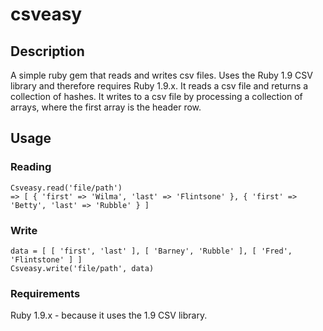 # csveasy

## Description
A simple ruby gem that reads and writes csv files. Uses the Ruby 1.9 CSV library and therefore 
requires Ruby 1.9.x. It reads a csv file and returns a collection of hashes. It writes to a csv
file by processing a collection of arrays, where the first array is the header row.

## Usage

### Reading 
```require 'csveasy'  
Csveasy.read('file/path')  
=> [ { 'first' => 'Wilma', 'last' => 'Flintsone' }, { 'first' => 'Betty', 'last' => 'Rubble' } ]
```

### Write
```require 'csveasy'  
data = [ [ 'first', 'last' ], [ 'Barney', 'Rubble' ], [ 'Fred', 'Flintstone' ] ]  
Csveasy.write('file/path', data)
```

### Requirements

Ruby 1.9.x - because it uses the 1.9 CSV library.
